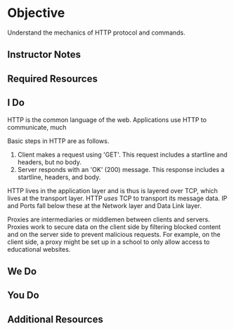 # Objective
Understand the mechanics of HTTP protocol and commands.
## Instructor Notes


## Required Resources


## I Do
HTTP is the common language of the web. Applications use HTTP to communicate, much 

Basic steps in HTTP are as follows. 
1. Client makes a request using 'GET'. This request includes a startline and headers, but no body.
2. Server responds with an 'OK' (200) message. This response includes a startline, headers, and body. 


HTTP lives in the application layer and is thus is layered over TCP, which lives at the transport layer. HTTP *uses* TCP to transport its message data. IP and Ports fall below these at the Network layer and Data Link layer. 

Proxies are intermediaries or middlemen between clients and servers. Proxies work to secure data on the client side by filtering blocked content and on the server side to prevent malicious requests. For example, on the client side, a proxy might be set up in a school to only allow access to educational websites. 


## We Do

## You Do



## Additional Resources

<!--stackedit_data:
eyJoaXN0b3J5IjpbMTY0MjA5NTgwNSwtNTQzMzE2NDY3LC0xNj
YwMjI5NjI5XX0=
-->